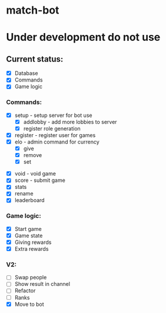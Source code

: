 # match-bot

# Under development do not use

## Current status:

- [x] Database
- [x] Commands
- [x] Game logic

### Commands:
- [x] setup - setup server for bot use
    - [x] addlobby - add more lobbies to server
    - [x] register role generation
- [x] register - register user for games
- [x] elo - admin command for currency 
    - [x] give
    - [x] remove
    - [x] set
<!-- - [ ] redo - redo game <- No point -->
- [x] void - void game
- [x] score - submit game
- [x] stats
- [x] rename
- [x] leaderboard

### Game logic:
- [x] Start game
- [x] Game state
- [x] Giving rewards
- [x] Extra rewards
  
### V2:
- [ ] Swap people
- [ ] Show result in channel
- [ ] Refactor
- [ ] Ranks
- [x] Move to bot